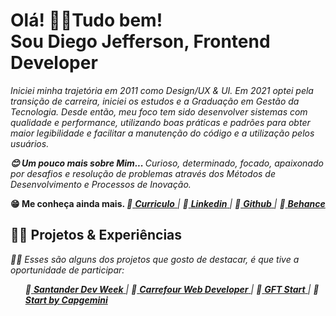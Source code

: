 <p dir="auto">
  <h1>Olá! 👋😁Tudo bem!  <br>
  Sou Diego Jefferson, Frontend Developer</h1>  
</p> 


<p dir="auto">
<em>
Iniciei minha trajetória em 2011 como Design/UX & UI. Em 2021 optei pela transição de carreira, iniciei os estudos e a Graduação em Gestão da Tecnologia.
Desde então, meu foco tem sido desenvolver sistemas com qualidade e performance, utilizando boas práticas e padrões para obter maior legibilidade e facilitar a     manutenção do código e a utilização pelos usuários.
  
<strong>😊 Um pouco mais sobre Mim... </strong>
Curioso, determinado, focado, apaixonado por desafios e resolução de problemas através dos Métodos de Desenvolvimento e Processos de Inovação.

</em>
</p>

<p dir="auto">
<strong>😁 Me conheça ainda mais. </strong>

<em>
🔶<a href="https://github.com/Diegojfsr/Curriculo/blob/main/DiegoJfsr-Frontend%20Developer.pdf"> <strong>Curriculo</strong> </a></li> | 
🔶<a href="https://www.linkedin.com/in/diegojfsr/"> <strong>Linkedin</strong> </a>  | 
🔶<a href="https://github.com/Diegojfsr"> <strong>Github</strong> </a> | 
🔶<a href="https://www.behance.net/diegojfsr"> <strong>Behance</strong> </a>
</em>

</p>

<p dir="auto">
<h2> 👨‍💻 Projetos & Experiências </h2> 
<em>
👨‍💻 Esses são alguns dos projetos que gosto de destacar, é que tive a oportunidade de participar:
</em>
<ul dir="auto">
<em>
🔶<a href="https://github.com/Diegojfsr/Santander_Fullstack_Developer"> <strong>Santander Dev Week</strong> </a></li> | 
🔶<a href="https://github.com/Diegojfsr/Carrefour_Web_Developer"> <strong>Carrefour Web Developer</strong> </a>  | 
🔶<a href="https://github.com/Diegojfsr/GFT_Start5_Java"> <strong>GFT Start</strong> </a> | 
🔶<a href="https://github.com/Diegojfsr/Programa_Start_by_Capgemini"> <strong>Start by Capgemini</strong> </a>
</em>
</ul>







<!--
<div>
<a href="https://github.com/Diegojfsr">
<img height="180em" src="https://github-readme-stats.vercel.app/api/top-langs/?username=Diegojfsr&layout=compact&langs_count=7&theme=dracula"/>
<img height="180em" src="https://github-readme-stats.vercel.app/api?username=Diegojfsr&show_icons=true&theme=dracula&include_all_commits=true&count_private=true"/>
</div>
-->



